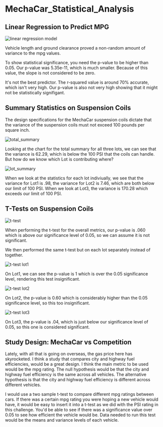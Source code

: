 # MechaCar_Statistical_Analysis


## Linear Regression to Predict MPG

![linear regression model](https://user-images.githubusercontent.com/99292945/173288869-33d242a1-40ab-413c-b3e5-b9c03892a74b.png)

Vehicle length and ground clearance proved a non-random amount of variance to the mpg values.

To show statistical significance, you need the p-value to be higher than 0.05. Our p-value was 5.35e-11, which is 
much smaller. Because of this value, the slope is not considered to be zero.

It's not the best predictor. The r-squared value is around 70% accurate, which isn't very high. Our p-value is also not very high showing that it
might not be statistically signifigant.


## Summary Statistics on Suspension Coils

The design specifications for the MechaCar suspension coils dictate that the variance of the suspension 
coils must not exceed 100 pounds per square inch. 

![total_summary](https://user-images.githubusercontent.com/99292945/173288915-ed3758e1-9b7d-4da9-af9f-7353ecabf33c.png)

Looking at the chart for the total summary for all three lots, we can see that the
variance is 62.29, which is below the 100 PSI that the coils can handle. But how do we 
know which Lot is contributing where? 

![lot_summary](https://user-images.githubusercontent.com/99292945/173288936-6cef3aa0-fde7-4142-af9d-b0ea4bc86996.png)

When we look at the statistics for each lot indiviually, we see that the variance for Lot1 is .98, the variance for Lot2 is 7.46, 
which are both below our limit of 100 PSI. When we look at Lot3, the variance is 170.28 
which exceeds our limit of 100 PSI.


## T-Tests on Suspension Coils

![t-test](https://user-images.githubusercontent.com/99292945/173288961-101ca161-077c-409b-abad-07d02eb4d043.png)

When performing the t-test for the overall metrics, our p-value is .060 which is above our
significance level of 0.05, so we can assume it is not significant. 

We then performed the same t-test but on each lot separately instead of together.

![t-test lot1](https://user-images.githubusercontent.com/99292945/173288987-cb1a2eed-dece-4578-aafa-e9601bd1f2ab.png)

On Lot1, we can see the p-value is 1 which is over the 0.05 significance level, rendering
this test insignificant.

![t-test lot2](https://user-images.githubusercontent.com/99292945/173289013-45b6f64f-2065-4292-9c66-65c1a0fd5f0b.png)

On Lot2, the p-value is 0.60 which is considerably higher than the 0.05 significance
level, so this too insignificant.

![t-test lot3](https://user-images.githubusercontent.com/99292945/173289040-8148c3e6-f430-4ca8-9f9e-42888485a130.png)

On Lot3, the p-value is .04, which is just below our significance level of 0.05, so this
one is considered significant.


## Study Design: MechaCar vs Competition

Lately, with all that is going on overseas, the gas price here has skyrocketed. I think a study that 
compares city and highway fuel efficiencies, would be a great design. I think the main metric to be
used would be the mpg rating. The null hypothesis would be that the city and highway fuel efficiency is the
same across all vehicles. The alternative hypothesis is that the city and highway fuel efficiency is different
across different vehicles.

I would use a two sample t-test to compare different mpg ratings between cars. If there was a certain mpg rating you
were hoping a new vehicle would have, it would be easy to insert it into a t-test as we did with the PSI rating
in this challenge. You'd be able to see if there was a significance value over 0.05 to see how efficient the 
vehicle would be. Data needed to run this test would be the means and variance levels of each vehicle.

